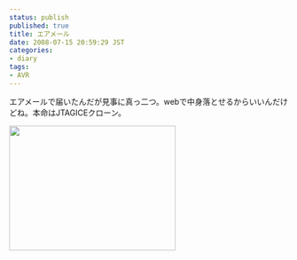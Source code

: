 ```yaml
---
status: publish
published: true
title: エアメール
date: 2008-07-15 20:59:29 JST
categories:
- diary
tags:
- AVR
---
```

エアメールで届いたんだが見事に真っ二つ。webで中身落とせるからいいんだけどね。本命はJTAGICEクローン。

<a href="http://junkai.org/blog/wp-content/uploads/2008/07/dsc00115.jpg"><img class="alignnone size-medium wp-image-109" title="dsc00115" src="http://junkai.org/blog/wp-content/uploads/2008/07/dsc00115-300x225.jpg" alt="" width="300" height="225" /></a>
